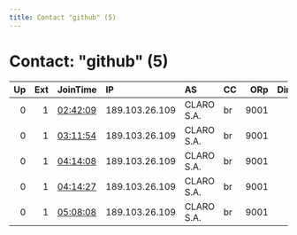 ```yaml
---
title: Contact "github" (5)
---
```


# Contact: "github" (5)

|   Up |   Ext | JoinTime                                                                                            | IP             | AS         | CC   |   ORp |   Dirp | OS    | Version   | Nickname         |   eFamMembers |
|-----:|------:|:----------------------------------------------------------------------------------------------------|:---------------|:-----------|:-----|------:|-------:|:------|:----------|:-----------------|--------------:|
|    0 |     1 | [02:42:09](https://metrics.torproject.org/rs.html#details/84DAA0FF8053BF653C3B0826D2D2928F0D963FB0) | 189.103.26.109 | CLARO S.A. | br   |  9001 |      0 | Linux | 0.3.2.10  | electronicslover |             1 |
|    0 |     1 | [03:11:54](https://metrics.torproject.org/rs.html#details/604129D1382C7608B5CE16987C7137733CB0B097) | 189.103.26.109 | CLARO S.A. | br   |  9001 |      0 | Linux | 0.3.2.10  | electronicslover |             1 |
|    0 |     1 | [04:14:08](https://metrics.torproject.org/rs.html#details/26A492172F971B12F3F811F44EEF59DBC5AB8F33) | 189.103.26.109 | CLARO S.A. | br   |  9001 |      0 | Linux | 0.3.2.10  | electronicslover |             1 |
|    0 |     1 | [04:14:27](https://metrics.torproject.org/rs.html#details/56AFD257F65B66DC081C196566DAABBBDEDDE7E3) | 189.103.26.109 | CLARO S.A. | br   |  9001 |      0 | Linux | 0.3.2.10  | electronicslover |             1 |
|    0 |     1 | [05:08:08](https://metrics.torproject.org/rs.html#details/0A294A20B16090E153318BEEFDB610BFAC7A5288) | 189.103.26.109 | CLARO S.A. | br   |  9001 |      0 | Linux | 0.3.2.10  | electronicslover |             1 |
